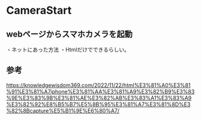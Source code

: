 # CameraStart
## webページからスマホカメラを起動
・ネットにあった方法
・Htmlだけでできるらしい。

## 参考
https://knowledgewisdom369.com/2022/11/22/html%E3%81%A0%E3%81%91%E3%81%A7iphone%E3%81%AA%E3%81%A9%E3%82%B9%E3%83%9E%E3%83%9B%E3%81%AE%E3%82%AB%E3%83%A1%E3%83%A9%E3%82%92%E8%B5%B7%E5%8B%95%E3%81%A7%E3%81%8D%E3%82%8Bcapture%E5%B1%9E%E6%80%A7/

